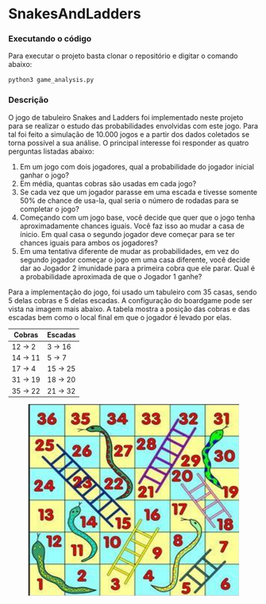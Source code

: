 # SnakesAndLadders

### Executando o código
Para executar o projeto basta clonar o repositório e digitar o comando abaixo:

```
python3 game_analysis.py
```

### Descrição
O jogo de tabuleiro Snakes and Ladders foi implementado neste projeto para se realizar o estudo das probabilidades envolvidas com este jogo. Para tal foi feito a simulação de 10.000 jogos e a partir dos dados coletados se torna possível a sua análise. O principal interesse foi responder as quatro perguntas listadas abaixo: 

1. Em um jogo com dois jogadores, qual a probabilidade do jogador inicial ganhar o jogo?
2. Em média, quantas cobras são usadas em cada jogo?
3. Se cada vez que um jogador parasse em uma escada e tivesse somente 50% de chance de usa-la, qual seria o número de rodadas para se completar o jogo?
4. Começando com um jogo base, você decide que quer que o jogo tenha aproximadamente chances iguais. Você faz isso ao mudar a casa de ínicio. Em qual casa o segundo jogador deve começar para se ter chances iguais para ambos os jogadores?
5. Em uma tentativa diferente de mudar as probabilidades, em vez do segundo jogador começar o jogo em uma casa diferente, você decide dar ao Jogador 2 imunidade para a primeira cobra que ele parar. Qual é a probabilidade aproximada de que o Jogador 1 ganhe?

Para a implementação do jogo, foi usado um tabuleiro com 35 casas, sendo 5 delas cobras e 5 delas escadas. A configuração do boardgame pode ser vista na imagem mais abaixo. A tabela mostra a posição das cobras e das escadas bem como o local final em que o jogador é levado por elas.


| Cobras  | Escadas |
|---------|---------|
|12 -> 2  | 3 -> 16 |
|14 -> 11 | 5 -> 7  |
|17 -> 4  | 15 -> 25|
|31 -> 19 | 18 -> 20|
|35 -> 22 | 21 -> 32|

<center><img src= "https://github.com/Eloiza/SnakesAndLadders/blob/main/board_game.png"></center>
